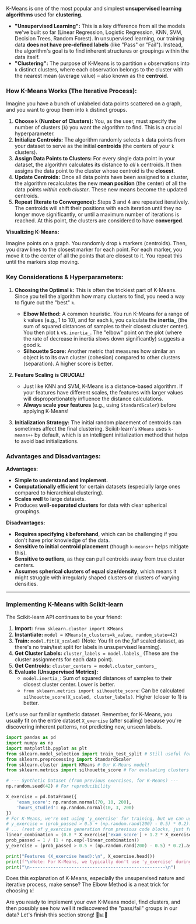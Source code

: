 K-Means is one of the most popular and simplest **unsupervised learning algorithms** used for **clustering**.

- **"Unsupervised Learning":** This is a key difference from all the models we've built so far (Linear Regression, Logistic Regression, KNN, SVM, Decision Trees, Random Forest). In unsupervised learning, our training data **does not have pre-defined labels** (like "Pass" or "Fail"). Instead, the algorithm's goal is to find inherent structures or groupings within the data itself.
- **"Clustering":** The purpose of K-Means is to partition `n` observations into `k` distinct clusters, where each observation belongs to the cluster with the nearest mean (average value) – also known as the **centroid**.

### **How K-Means Works (The Iterative Process):**

Imagine you have a bunch of unlabeled data points scattered on a graph, and you want to group them into `k` distinct groups.

1. **Choose `k` (Number of Clusters):** You, as the user, must specify the number of clusters (`k`) you want the algorithm to find. This is a crucial hyperparameter.
2. **Initialize Centroids:** The algorithm randomly selects `k` data points from your dataset to serve as the initial **centroids** (the centers of your `k` clusters).
3. **Assign Data Points to Clusters:** For every single data point in your dataset, the algorithm calculates its distance to _all_ `k` centroids. It then assigns the data point to the cluster whose centroid is the **closest**.
4. **Update Centroids:** Once all data points have been assigned to a cluster, the algorithm recalculates the new **mean position** (the center) of all the data points _within each cluster_. These new means become the updated centroids.
5. **Repeat (Iterate to Convergence):** Steps 3 and 4 are repeated iteratively. The centroids will shift their positions with each iteration until they no longer move significantly, or until a maximum number of iterations is reached. At this point, the clusters are considered to have **converged**.

**Visualizing K-Means:**

Imagine points on a graph. You randomly drop `k` markers (centroids). Then, you draw lines to the closest marker for each point. For each marker, you move it to the center of all the points that are closest to it. You repeat this until the markers stop moving.

### **Key Considerations & Hyperparameters:**

1. **Choosing the Optimal `k`:** This is often the trickiest part of K-Means. Since you tell the algorithm how many clusters to find, you need a way to figure out the "best" `k`.
    
    - **Elbow Method:** A common heuristic. You run K-Means for a range of `k` values (e.g., 1 to 10), and for each `k`, you calculate the **inertia_** (the sum of squared distances of samples to their closest cluster center). You then plot `k` vs. `inertia_`. The "elbow" point on the plot (where the rate of decrease in inertia slows down significantly) suggests a good `k`.
    - **Silhouette Score:** Another metric that measures how similar an object is to its own cluster (cohesion) compared to other clusters (separation). A higher score is better.
2. **Feature Scaling is CRUCIAL!**
    
    - Just like KNN and SVM, K-Means is a distance-based algorithm. If your features have different scales, the features with larger values will disproportionately influence the distance calculations.
    - **Always scale your features** (e.g., using `StandardScaler`) before applying K-Means!
3. **Initialization Strategy:** The initial random placement of centroids can sometimes affect the final clustering. Scikit-learn's `KMeans` uses `k-means++` by default, which is an intelligent initialization method that helps to avoid bad initializations.
    

### **Advantages and Disadvantages:**

**Advantages:**

- **Simple to understand and implement.**
- **Computationally efficient** for certain datasets (especially large ones compared to hierarchical clustering).
- **Scales well** to large datasets.
- Produces **well-separated clusters** for data with clear spherical groupings.

**Disadvantages:**

- **Requires specifying `k` beforehand**, which can be challenging if you don't have prior knowledge of the data.
- **Sensitive to initial centroid placement** (though `k-means++` helps mitigate this).
- **Sensitive to outliers**, as they can pull centroids away from true cluster centers.
- **Assumes spherical clusters of equal size/density**, which means it might struggle with irregularly shaped clusters or clusters of varying densities.

---

### **Implementing K-Means with Scikit-learn**

The Scikit-learn API continues to be your friend:

1. **Import:** `from sklearn.cluster import KMeans`
2. **Instantiate:** `model = KMeans(n_clusters=k_value, random_state=42)`
3. **Train:** `model.fit(X_scaled)` (Note: You fit on the _full_ scaled dataset, as there's no train/test split for labels in unsupervised learning).
4. **Get Cluster Labels:** `cluster_labels = model.labels_` (These are the cluster assignments for each data point).
5. **Get Centroids:** `cluster_centers = model.cluster_centers_`
6. **Evaluate (Unsupervised Metrics):**
    - `model.inertia_`: Sum of squared distances of samples to their closest cluster center. Lower is better.
    - `from sklearn.metrics import silhouette_score`: Can be calculated `silhouette_score(X_scaled, cluster_labels)`. Higher (closer to 1) is better.

Let's use our familiar synthetic dataset. Remember, for K-Means, you usually fit on the entire dataset `X_exercise` (after scaling) because you're discovering inherent patterns, not predicting new, unseen labels.

```python
import pandas as pd
import numpy as np
import matplotlib.pyplot as plt
from sklearn.model_selection import train_test_split # Still useful for consistency if wanted, but K-Means often uses full data.
from sklearn.preprocessing import StandardScaler
from sklearn.cluster import KMeans # Our K-Means model!
from sklearn.metrics import silhouette_score # For evaluating clusters

# --- Synthetic Dataset (from previous exercises, for K-Means) ---
np.random.seed(42) # For reproducibility

X_exercise = pd.DataFrame({
    'exam_score': np.random.normal(70, 10, 200),
    'hours_studied': np.random.normal(10, 3, 200)
})
# For K-Means, we're not using 'y_exercise' for training, but we can use it to see if K-Means rediscovered our classes.
# y_exercise = (prob_passed > 0.5 + (np.random.rand(200) - 0.5) * 0.2).astype(int)
# ... (rest of y_exercise generation from previous code blocks, just for context, but K-Means doesn't use it for fitting)
linear_combination = (0.8 * X_exercise['exam_score'] + 1.2 * X_exercise['hours_studied']) - 60
prob_passed = 1 / (1 + np.exp(-linear_combination))
y_exercise = (prob_passed > 0.5 + (np.random.rand(200) - 0.5) * 0.2).astype(int) # This is our 'true' labels for comparison later

print("Features (X_exercise head):\n", X_exercise.head())
print(f"\nNote: For K-Means, we typically don't use 'y_exercise' during training, but we have it for comparison later: {np.bincount(y_exercise)}")
print("\n----------------------------------------------------\n")
```

Does this explanation of K-Means, especially the unsupervised nature and iterative process, make sense? The Elbow Method is a neat trick for choosing `k`!

Are you ready to implement your own K-Means model, find clusters, and then possibly see how well it rediscovered the "pass/fail" groups in our data? Let's finish this section strong! 💪📊🚀